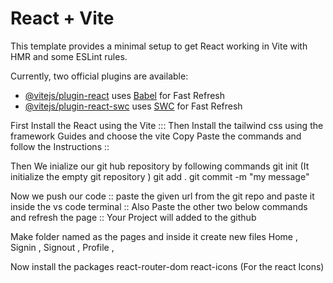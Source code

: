 # React + Vite

This template provides a minimal setup to get React working in Vite with HMR and some ESLint rules.

Currently, two official plugins are available:

- [@vitejs/plugin-react](https://github.com/vitejs/vite-plugin-react/blob/main/packages/plugin-react/README.md) uses [Babel](https://babeljs.io/) for Fast Refresh
- [@vitejs/plugin-react-swc](https://github.com/vitejs/vite-plugin-react-swc) uses [SWC](https://swc.rs/) for Fast Refresh




First Install the React using the Vite :::
Then Install the tailwind css using the framework Guides and choose the vite 
Copy Paste the commands and follow the Instructions ::


Then We inialize our git hub repository  by following commands 
git init  (It initialize the empty git repository )
git add .
git commit -m "my message"


Now we push our code ::
paste the given url  from the git repo and paste it inside the vs code terminal ::
Also Paste the other two below commands and refresh the page  :: Your Project will added to the github 



Make  folder named as the pages  and inside it create new files 
Home  , Signin  , Signout  , Profile  ,

Now install the packages 
react-router-dom 
react-icons (For the react Icons)
